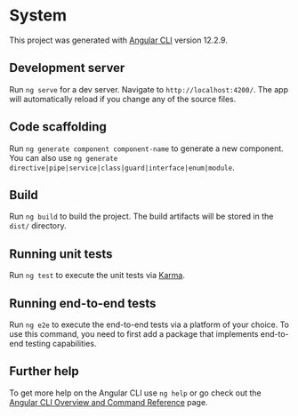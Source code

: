 # System

<!-- 由angular-cli 12.2.9 创建 -->
This project was generated with [Angular CLI](https://github.com/angular/angular-cli) version 12.2.9.

## Development server
<!-- 测试服务 -->
<!-- http://localhost:4200 -->
<!-- 热更新 -->
<!-- -o 可默认打开网页 -->
Run `ng serve` for a dev server. Navigate to `http://localhost:4200/`. The app will automatically reload if you change any of the source files.

## Code scaffolding
<!-- 创建一个模板组件 -->
<!-- 创建指令，管道等 -->
Run `ng generate component component-name` to generate a new component. You can also use `ng generate directive|pipe|service|class|guard|interface|enum|module`.

## Build
<!-- 生产服务 -->
<!-- dist -->
Run `ng build` to build the project. The build artifacts will be stored in the `dist/` directory.

## Running unit tests
<!-- 单元测试 -->
Run `ng test` to execute the unit tests via [Karma](https://karma-runner.github.io).

## Running end-to-end tests
<!-- e2e测试 -->
Run `ng e2e` to execute the end-to-end tests via a platform of your choice. To use this command, you need to first add a package that implements end-to-end testing capabilities.

## Further help
<!-- 其他帮助 -->
To get more help on the Angular CLI use `ng help` or go check out the [Angular CLI Overview and Command Reference](https://angular.io/cli) page.
